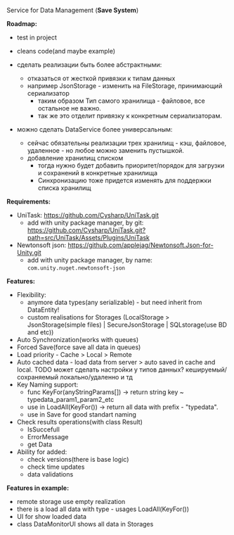 Service for Data Management (**Save System**)

**Roadmap:**
- test in project
  
- cleans code(and maybe example)
  
- сделать реализации быть более абстрактными:
  - отказаться от жесткой привязки к типам данных
  - например JsonStorage - изменить на FileStorage, принимающий сериализатор
    - таким образом Тип самого хранилища - файловое, все остальное не важно.
    - так же это отделит привязку к конкретным сериализаторам.
     
- можно сделать DataService более универсальным:
  - сейчас обязательны реализации трех хранилищ - кэш, файловое, удаленное - но любое можно заменить пустышкой. 
  - добавление хранилищ списком
    - тогда нужно будет добавить приоритет/порядок для загрузки и сохранений в конкретные хранилища
    - Синхронизацию тоже придется изменять для поддержки списка хранилищ


**Requirements:**
- UniTask: https://github.com/Cysharp/UniTask.git
  - add with unity package manager, by git: https://github.com/Cysharp/UniTask.git?path=src/UniTask/Assets/Plugins/UniTask
- Newtonsoft json: https://github.com/applejag/Newtonsoft.Json-for-Unity.git
  - add with unity package manager, by name: ```com.unity.nuget.newtonsoft-json```

**Features:**
- Flexibility:
  - anymore data types(any serializable) - but need inherit from DataEntity!
  - custom realisations for Storages (LocalStorage > JsonStorage(simple files) | SecureJsonStorage | SQLstorage(use BD and etc))
- Auto Synchronization(works with queues)
- Forced Save(force save all data in queues)
- Load priority - Cache > Local > Remote
- Auto cached data - load data from server > auto saved in cache and local. TODO может сделать настройки у типов данных? кешируемый/сохраняемый локально/удаленно и тд 
- Key Naming support:
  - func KeyFor<TypeData>(anyStringParams[]) -> return string key ~ typedata_param1_param2_etc
  - use in LoadAll<TypeData>(KeyFor<TypeData>()) -> return all data with prefix - "typedata".
  - use in Save for good standart naming
- Check results operations(with class Result)
  - IsSuccefull
  - ErrorMessage
  - get Data
- Ability for added:
  - check versions(there is base logic)
  - check time updates
  - data validations

**Features in example:**
- remote storage use empty realization
- there is a load all data with type - usages LoadAll<TypeData>(KeyFor<TypeData>())
- UI for show loaded data
- class DataMonitorUI shows all data in Storages
